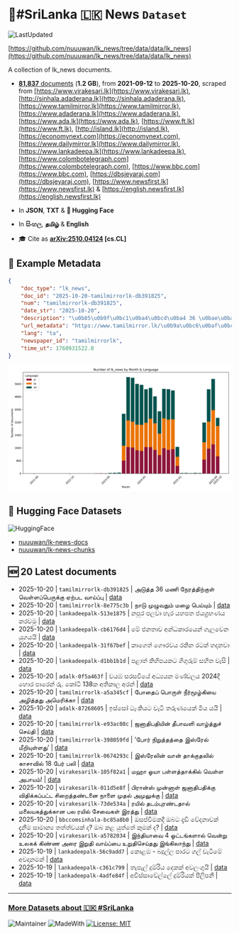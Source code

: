 # 📄#SriLanka 🇱🇰 News `Dataset`

![LastUpdated](https://img.shields.io/badge/last_updated-2025--10--20_09:30:07-green)

[https://github.com/nuuuwan/lk_news/tree/data/data/lk_news](https://github.com/nuuuwan/lk_news/tree/data/data/lk_news)

A collection of lk_news documents.

- [**81,837** documents](https://github.com/nuuuwan/lk_news/tree/data/data/lk_news) (**1.2 GB**), from **2021-09-12** to **2025-10-20**, scraped from [https://www.virakesari.lk](https://www.virakesari.lk), [http://sinhala.adaderana.lk](http://sinhala.adaderana.lk), [https://www.tamilmirror.lk](https://www.tamilmirror.lk), [https://www.adaderana.lk](https://www.adaderana.lk), [https://www.ada.lk](https://www.ada.lk), [https://www.ft.lk](https://www.ft.lk), [http://island.lk](http://island.lk), [https://economynext.com](https://economynext.com), [https://www.dailymirror.lk](https://www.dailymirror.lk), [https://www.lankadeepa.lk](https://www.lankadeepa.lk), [https://www.colombotelegraph.com](https://www.colombotelegraph.com), [https://www.bbc.com](https://www.bbc.com), [https://dbsjeyaraj.com](https://dbsjeyaraj.com), [https://www.newsfirst.lk](https://www.newsfirst.lk) & [https://english.newsfirst.lk](https://english.newsfirst.lk)

- In **JSON**, **TXT** & **🤗 Hugging Face**

- In **සිංහල**, **தமிழ்** & **English**

- 🎓 Cite as **[arXiv:2510.04124](https://arxiv.org/abs/2510.04124) [cs.CL]**

## 📝 Example Metadata

```json
{
    "doc_type": "lk_news",
    "doc_id": "2025-10-20-tamilmirrorlk-db391825",
    "num": "tamilmirrorlk-db391825",
    "date_str": "2025-10-20",
    "description": "\u0b85\u0b9f\u0bc1\u0ba4\u0bcd\u0ba4 36 \u0bae\u0ba3\u0bbf \u0ba8\u0bc7\u0bb0\u0ba4\u0bcd\u0ba4\u0bbf\u0bb1\u0bcd\u0b95\u0bc1\u0bb3\u0bcd \u0bb5\u0bc6\u0bb3\u0bcd\u0bb3\u0baa\u0bcd\u0baa\u0bc6\u0bb0\u0bc1\u0b95\u0bcd\u0b95\u0bc1 \u0b8f\u0bb1\u0bcd\u0baa\u0b9f \u0bb5\u0bbe\u0baf\u0bcd\u0baa\u0bcd\u0baa\u0bc1",
    "url_metadata": "https://www.tamilmirror.lk/\u0b9a\u0bc6\u0baf\u0bcd\u0ba4\u0bbf\u0b95\u0bb3\u0bcd/\u0b85\u0b9f\u0bc1\u0ba4\u0bcd\u0ba4-36-\u0bae\u0ba3\u0bbf-\u0ba8\u0bc7\u0bb0\u0ba4\u0bcd\u0ba4\u0bbf\u0bb1\u0bcd\u0b95\u0bc1\u0bb3\u0bcd-\u0bb5\u0bc6\u0bb3\u0bcd\u0bb3\u0baa\u0bcd\u0baa\u0bc6\u0bb0\u0bc1\u0b95\u0bcd\u0b95\u0bc1-\u0b8f\u0bb1\u0bcd\u0baa\u0b9f-\u0bb5\u0bbe\u0baf\u0bcd\u0baa\u0bcd\u0baa\u0bc1/175-366533",
    "lang": "ta",
    "newspaper_id": "tamilmirrorlk",
    "time_ut": 1760931522.0
}
```

![Chart](https://raw.githubusercontent.com/nuuuwan/lk_news/refs/heads/data/data/lk_news/docs_by_month_and_lang.png)

## 🤗 Hugging Face Datasets

![HuggingFace](https://img.shields.io/badge/-HuggingFace-FDEE21?style=for-the-badge&logo=HuggingFace)

- [nuuuwan/lk-news-docs](https://huggingface.co/datasets/nuuuwan/lk-news-docs)
- [nuuuwan/lk-news-chunks](https://huggingface.co/datasets/nuuuwan/lk-news-chunks)

## 🆕 20 Latest documents

- 2025-10-20 | `tamilmirrorlk-db391825` | அடுத்த 36 மணி நேரத்திற்குள் வெள்ளப்பெருக்கு ஏற்பட வாய்ப்பு | [data](https://github.com/nuuuwan/lk_news/tree/data/data/lk_news/2020s/2025/2025-10-20-tamilmirrorlk-db391825)
- 2025-10-20 | `tamilmirrorlk-8e775c3b` | நாடு முழுவதும் மழை பெய்யும் | [data](https://github.com/nuuuwan/lk_news/tree/data/data/lk_news/2020s/2025/2025-10-20-tamilmirrorlk-8e775c3b)
- 2025-10-20 | `lankadeepalk-513e1875` | නපුර පලවා හැර යහපත ජයග්‍රහණය කරවමු | [data](https://github.com/nuuuwan/lk_news/tree/data/data/lk_news/2020s/2025/2025-10-20-lankadeepalk-513e1875)
- 2025-10-20 | `lankadeepalk-cb6176d4` | මේ ජනතාව අන්ධකාරයෙන් ගැලවෙන යුගයයි | [data](https://github.com/nuuuwan/lk_news/tree/data/data/lk_news/2020s/2025/2025-10-20-lankadeepalk-cb6176d4)
- 2025-10-20 | `lankadeepalk-31f67bef` | කාගෙත් ගෞරවය රකින රටක් හදනවා | [data](https://github.com/nuuuwan/lk_news/tree/data/data/lk_news/2020s/2025/2025-10-20-lankadeepalk-31f67bef)
- 2025-10-20 | `lankadeepalk-d1bb1b1d` | පළාත් කිහිපයකට ගිගුරුම් සහිත වැසි | [data](https://github.com/nuuuwan/lk_news/tree/data/data/lk_news/2020s/2025/2025-10-20-lankadeepalk-d1bb1b1d)
- 2025-10-20 | `adalk-0f5a463f` | වයඹ සරසවියේ අධ්‍යයන මණ්ඩලය 2024දී හොර පාරෙන් රු. කෝටි 138ක අතිකාල අරන් | [data](https://github.com/nuuuwan/lk_news/tree/data/data/lk_news/2020s/2025/2025-10-20-adalk-0f5a463f)
- 2025-10-20 | `tamilmirrorlk-a5a345cf` | போதைப் பொருள் நீர்மூழ்கியை அழித்தது அமெரிக்கா | [data](https://github.com/nuuuwan/lk_news/tree/data/data/lk_news/2020s/2025/2025-10-20-tamilmirrorlk-a5a345cf)
- 2025-10-20 | `adalk-87268605` | ඉස්සෝ ටැංකියට වැටී තරුණයෙක් මිය යයි | [data](https://github.com/nuuuwan/lk_news/tree/data/data/lk_news/2020s/2025/2025-10-20-adalk-87268605)
- 2025-10-20 | `tamilmirrorlk-e93ac08c` | ஜனாதிபதியின் தீபாவளி வாழ்த்துச் செய்தி | [data](https://github.com/nuuuwan/lk_news/tree/data/data/lk_news/2020s/2025/2025-10-20-tamilmirrorlk-e93ac08c)
- 2025-10-20 | `tamilmirrorlk-398059fd` | ’போர் நிறுத்தத்தை இஸ்ரேல் மீறியுள்ளது’ | [data](https://github.com/nuuuwan/lk_news/tree/data/data/lk_news/2020s/2025/2025-10-20-tamilmirrorlk-398059fd)
- 2025-10-20 | `tamilmirrorlk-0674293c` | இஸ்ரேலின் வான் தாக்குதலில் காசாவில் 18 பேர் பலி | [data](https://github.com/nuuuwan/lk_news/tree/data/data/lk_news/2020s/2025/2025-10-20-tamilmirrorlk-0674293c)
- 2025-10-20 | `virakesarilk-105f82a1` | மஹா ஓயா பள்ளத்தாக்கில் வெள்ள அபாயம்! | [data](https://github.com/nuuuwan/lk_news/tree/data/data/lk_news/2020s/2025/2025-10-20-virakesarilk-105f82a1)
- 2025-10-20 | `virakesarilk-011d5e8f` | பிரான்ஸ் முன்னாள் ஜனாதிபதிக்கு விதிக்கப்பட்ட சிறைத்தண்டனை நாளை முதல் அமுலுக்கு | [data](https://github.com/nuuuwan/lk_news/tree/data/data/lk_news/2020s/2025/2025-10-20-virakesarilk-011d5e8f)
- 2025-10-20 | `virakesarilk-73de534a` | ரயில் தடம்புரண்டதால் மலையகத்துக்கான பல ரயில் சேவைகள் இரத்து | [data](https://github.com/nuuuwan/lk_news/tree/data/data/lk_news/2020s/2025/2025-10-20-virakesarilk-73de534a)
- 2025-10-20 | `bbccomsinhala-bc85a8b0` | ඔසප්වීමකදී ඔබට දැඩි වේදනාවක් දැනීම සාමාන්‍ය තත්ත්වයක් ද? ඔබ කළ යුත්තේ කුමක් ද? | [data](https://github.com/nuuuwan/lk_news/tree/data/data/lk_news/2020s/2025/2025-10-20-bbccomsinhala-bc85a8b0)
- 2025-10-20 | `virakesarilk-a5782034` | இந்தியாவை 4 ஓட்டங்களால் வென்று உலகக் கிண்ண அரை இறுதி வாய்ப்பை உறுதிசெய்தது இங்கிலாந்து | [data](https://github.com/nuuuwan/lk_news/tree/data/data/lk_news/2020s/2025/2025-10-20-virakesarilk-a5782034)
- 2025-10-19 | `lankadeepalk-56c9add7` | කොළඹ - බදුල්ල පාරට ගල් වැටීමේ අවදානමක් | [data](https://github.com/nuuuwan/lk_news/tree/data/data/lk_news/2020s/2025/2025-10-19-lankadeepalk-56c9add7)
- 2025-10-19 | `lankadeepalk-c361c799` | තැපැල් දුම්රිය දෙකක් අවලංගුයි | [data](https://github.com/nuuuwan/lk_news/tree/data/data/lk_news/2020s/2025/2025-10-19-lankadeepalk-c361c799)
- 2025-10-19 | `lankadeepalk-4adfe84f` | අවිස්සාවේල්ලේ දුම්රියක් පීලිපනී | [data](https://github.com/nuuuwan/lk_news/tree/data/data/lk_news/2020s/2025/2025-10-19-lankadeepalk-4adfe84f)

---

### [More Datasets about 🇱🇰 #SriLanka](https://github.com/nuuuwan/lk_datasets)

![Maintainer](https://img.shields.io/badge/maintainer-nuuuwan-red)
![MadeWith](https://img.shields.io/badge/made_with-python-blue)
[![License: MIT](https://img.shields.io/badge/License-MIT-yellow.svg)](https://opensource.org/licenses/MIT)
